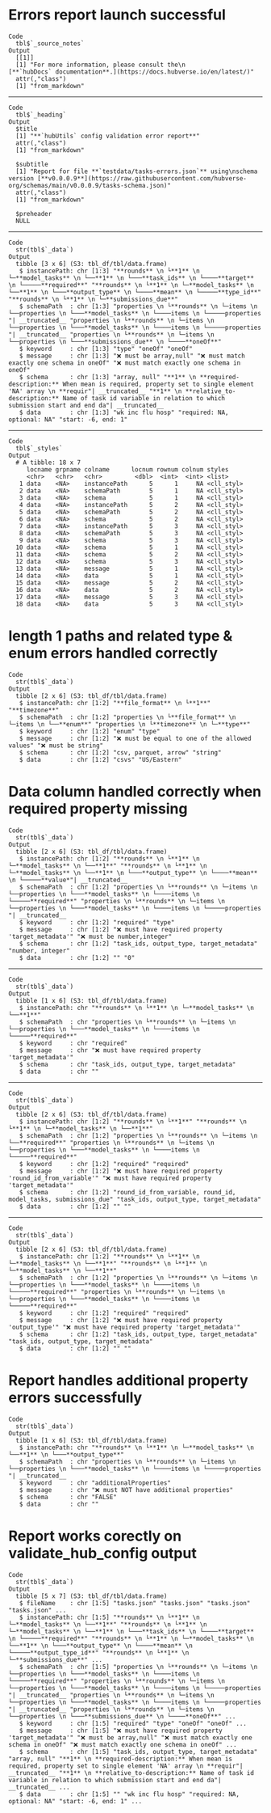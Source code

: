 # Errors report launch successful

    Code
      tbl$`_source_notes`
    Output
      [[1]]
      [1] "For more information, please consult the\n                                 [**`hubDocs` documentation**.](https://docs.hubverse.io/en/latest/)"
      attr(,"class")
      [1] "from_markdown"
      

---

    Code
      tbl$`_heading`
    Output
      $title
      [1] "**`hubUtils` config validation error report**"
      attr(,"class")
      [1] "from_markdown"
      
      $subtitle
      [1] "Report for file **`testdata/tasks-errors.json`** using\nschema version [**v0.0.0.9**](https://raw.githubusercontent.com/hubverse-org/schemas/main/v0.0.0.9/tasks-schema.json)"
      attr(,"class")
      [1] "from_markdown"
      
      $preheader
      NULL
      

---

    Code
      str(tbl$`_data`)
    Output
      tibble [3 x 6] (S3: tbl_df/tbl/data.frame)
       $ instancePath: chr [1:3] "**rounds** \n └**1** \n └─**model_tasks** \n └──**1** \n └───**task_ids** \n └────**target** \n └─────**required**" "**rounds** \n └**1** \n └─**model_tasks** \n └──**1** \n └───**output_type** \n └────**mean** \n └─────**type_id**" "**rounds** \n └**1** \n └─**submissions_due**"
       $ schemaPath  : chr [1:3] "properties \n └**rounds** \n └─items \n └──properties \n └───**model_tasks** \n └────items \n └─────properties "| __truncated__ "properties \n └**rounds** \n └─items \n └──properties \n └───**model_tasks** \n └────items \n └─────properties "| __truncated__ "properties \n └**rounds** \n └─items \n └──properties \n └───**submissions_due** \n └────**oneOf**"
       $ keyword     : chr [1:3] "type" "oneOf" "oneOf"
       $ message     : chr [1:3] "❌ must be array,null" "❌ must match exactly one schema in oneOf" "❌ must match exactly one schema in oneOf"
       $ schema      : chr [1:3] "array, null" "**1** \n **required-description:** When mean is required, property set to single element 'NA' array \n **requir"| __truncated__ "**1** \n **relative_to-description:** Name of task id variable in relation to which submission start and end da"| __truncated__
       $ data        : chr [1:3] "wk inc flu hosp" "required: NA, optional: NA" "start: -6, end: 1"

---

    Code
      tbl$`_styles`
    Output
      # A tibble: 18 x 7
         locname grpname colname      locnum rownum colnum styles    
         <chr>   <chr>   <chr>         <dbl>  <int>  <int> <list>    
       1 data    <NA>    instancePath      5      1     NA <cll_styl>
       2 data    <NA>    schemaPath        5      1     NA <cll_styl>
       3 data    <NA>    schema            5      1     NA <cll_styl>
       4 data    <NA>    instancePath      5      2     NA <cll_styl>
       5 data    <NA>    schemaPath        5      2     NA <cll_styl>
       6 data    <NA>    schema            5      2     NA <cll_styl>
       7 data    <NA>    instancePath      5      3     NA <cll_styl>
       8 data    <NA>    schemaPath        5      3     NA <cll_styl>
       9 data    <NA>    schema            5      3     NA <cll_styl>
      10 data    <NA>    schema            5      1     NA <cll_styl>
      11 data    <NA>    schema            5      2     NA <cll_styl>
      12 data    <NA>    schema            5      3     NA <cll_styl>
      13 data    <NA>    message           5      1     NA <cll_styl>
      14 data    <NA>    data              5      1     NA <cll_styl>
      15 data    <NA>    message           5      2     NA <cll_styl>
      16 data    <NA>    data              5      2     NA <cll_styl>
      17 data    <NA>    message           5      3     NA <cll_styl>
      18 data    <NA>    data              5      3     NA <cll_styl>

# length 1 paths and related type & enum errors handled correctly

    Code
      str(tbl$`_data`)
    Output
      tibble [2 x 6] (S3: tbl_df/tbl/data.frame)
       $ instancePath: chr [1:2] "**file_format** \n └**1**" "**timezone**"
       $ schemaPath  : chr [1:2] "properties \n └**file_format** \n └─items \n └──**enum**" "properties \n └**timezone** \n └─**type**"
       $ keyword     : chr [1:2] "enum" "type"
       $ message     : chr [1:2] "❌ must be equal to one of the allowed values" "❌ must be string"
       $ schema      : chr [1:2] "csv, parquet, arrow" "string"
       $ data        : chr [1:2] "csvs" "US/Eastern"

# Data column handled correctly when required property missing

    Code
      str(tbl$`_data`)
    Output
      tibble [2 x 6] (S3: tbl_df/tbl/data.frame)
       $ instancePath: chr [1:2] "**rounds** \n └**1** \n └─**model_tasks** \n └──**1**" "**rounds** \n └**1** \n └─**model_tasks** \n └──**1** \n └───**output_type** \n └────**mean** \n └─────**value*"| __truncated__
       $ schemaPath  : chr [1:2] "properties \n └**rounds** \n └─items \n └──properties \n └───**model_tasks** \n └────items \n └─────**required**" "properties \n └**rounds** \n └─items \n └──properties \n └───**model_tasks** \n └────items \n └─────properties "| __truncated__
       $ keyword     : chr [1:2] "required" "type"
       $ message     : chr [1:2] "❌ must have required property 'target_metadata'" "❌ must be number,integer"
       $ schema      : chr [1:2] "task_ids, output_type, target_metadata" "number, integer"
       $ data        : chr [1:2] "" "0"

---

    Code
      str(tbl$`_data`)
    Output
      tibble [1 x 6] (S3: tbl_df/tbl/data.frame)
       $ instancePath: chr "**rounds** \n └**1** \n └─**model_tasks** \n └──**1**"
       $ schemaPath  : chr "properties \n └**rounds** \n └─items \n └──properties \n └───**model_tasks** \n └────items \n └─────**required**"
       $ keyword     : chr "required"
       $ message     : chr "❌ must have required property 'target_metadata'"
       $ schema      : chr "task_ids, output_type, target_metadata"
       $ data        : chr ""

---

    Code
      str(tbl$`_data`)
    Output
      tibble [2 x 6] (S3: tbl_df/tbl/data.frame)
       $ instancePath: chr [1:2] "**rounds** \n └**1**" "**rounds** \n └**1** \n └─**model_tasks** \n └──**1**"
       $ schemaPath  : chr [1:2] "properties \n └**rounds** \n └─items \n └──**required**" "properties \n └**rounds** \n └─items \n └──properties \n └───**model_tasks** \n └────items \n └─────**required**"
       $ keyword     : chr [1:2] "required" "required"
       $ message     : chr [1:2] "❌ must have required property 'round_id_from_variable'" "❌ must have required property 'target_metadata'"
       $ schema      : chr [1:2] "round_id_from_variable, round_id, model_tasks, submissions_due" "task_ids, output_type, target_metadata"
       $ data        : chr [1:2] "" ""

---

    Code
      str(tbl$`_data`)
    Output
      tibble [2 x 6] (S3: tbl_df/tbl/data.frame)
       $ instancePath: chr [1:2] "**rounds** \n └**1** \n └─**model_tasks** \n └──**1**" "**rounds** \n └**1** \n └─**model_tasks** \n └──**1**"
       $ schemaPath  : chr [1:2] "properties \n └**rounds** \n └─items \n └──properties \n └───**model_tasks** \n └────items \n └─────**required**" "properties \n └**rounds** \n └─items \n └──properties \n └───**model_tasks** \n └────items \n └─────**required**"
       $ keyword     : chr [1:2] "required" "required"
       $ message     : chr [1:2] "❌ must have required property 'output_type'" "❌ must have required property 'target_metadata'"
       $ schema      : chr [1:2] "task_ids, output_type, target_metadata" "task_ids, output_type, target_metadata"
       $ data        : chr [1:2] "" ""

# Report handles additional property errors successfully

    Code
      str(tbl$`_data`)
    Output
      tibble [1 x 6] (S3: tbl_df/tbl/data.frame)
       $ instancePath: chr "**rounds** \n └**1** \n └─**model_tasks** \n └──**1** \n └───**output_type**"
       $ schemaPath  : chr "properties \n └**rounds** \n └─items \n └──properties \n └───**model_tasks** \n └────items \n └─────properties "| __truncated__
       $ keyword     : chr "additionalProperties"
       $ message     : chr "❌ must NOT have additional properties"
       $ schema      : chr "FALSE"
       $ data        : chr ""

# Report works corectly on validate_hub_config output

    Code
      str(tbl$`_data`)
    Output
      tibble [5 x 7] (S3: tbl_df/tbl/data.frame)
       $ fileName    : chr [1:5] "tasks.json" "tasks.json" "tasks.json" "tasks.json" ...
       $ instancePath: chr [1:5] "**rounds** \n └**1** \n └─**model_tasks** \n └──**1**" "**rounds** \n └**1** \n └─**model_tasks** \n └──**1** \n └───**task_ids** \n └────**target** \n └─────**required**" "**rounds** \n └**1** \n └─**model_tasks** \n └──**1** \n └───**output_type** \n └────**mean** \n └─────**output_type_id**" "**rounds** \n └**1** \n └─**submissions_due**" ...
       $ schemaPath  : chr [1:5] "properties \n └**rounds** \n └─items \n └──properties \n └───**model_tasks** \n └────items \n └─────**required**" "properties \n └**rounds** \n └─items \n └──properties \n └───**model_tasks** \n └────items \n └─────properties "| __truncated__ "properties \n └**rounds** \n └─items \n └──properties \n └───**model_tasks** \n └────items \n └─────properties "| __truncated__ "properties \n └**rounds** \n └─items \n └──properties \n └───**submissions_due** \n └────**oneOf**" ...
       $ keyword     : chr [1:5] "required" "type" "oneOf" "oneOf" ...
       $ message     : chr [1:5] "❌ must have required property 'target_metadata'" "❌ must be array,null" "❌ must match exactly one schema in oneOf" "❌ must match exactly one schema in oneOf" ...
       $ schema      : chr [1:5] "task_ids, output_type, target_metadata" "array, null" "**1** \n **required-description:** When mean is required, property set to single element 'NA' array \n **requir"| __truncated__ "**1** \n **relative_to-description:** Name of task id variable in relation to which submission start and end da"| __truncated__ ...
       $ data        : chr [1:5] "" "wk inc flu hosp" "required: NA, optional: NA" "start: -6, end: 1" ...

